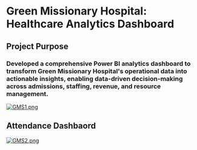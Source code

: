 # Green Missionary Hospital: Healthcare Analytics Dashboard
## Project Purpose
### Developed a comprehensive Power BI analytics dashboard to transform Green Missionary Hospital's operational data into actionable insights, enabling data-driven decision-making across admissions, staffing, revenue, and resource management.
[![GMS1.png](https://i.postimg.cc/2yWvBmc0/GMS1.png)](https://postimg.cc/q6kgPfdK)
## Attendance Dashbaord
[![GMS2.png](https://i.postimg.cc/prwK5BHw/GMS2.png)](https://postimg.cc/V0FJ3n5g)
